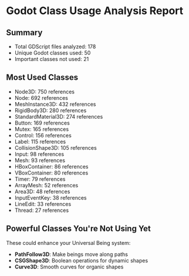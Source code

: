 # Godot Class Usage Analysis Report

## Summary
- Total GDScript files analyzed: 178
- Unique Godot classes used: 50
- Important classes not used: 21

## Most Used Classes
- Node3D: 750 references
- Node: 692 references
- MeshInstance3D: 432 references
- RigidBody3D: 280 references
- StandardMaterial3D: 274 references
- Button: 169 references
- Mutex: 165 references
- Control: 156 references
- Label: 115 references
- CollisionShape3D: 105 references
- Input: 98 references
- Mesh: 93 references
- HBoxContainer: 86 references
- VBoxContainer: 80 references
- Timer: 79 references
- ArrayMesh: 52 references
- Area3D: 48 references
- InputEventKey: 38 references
- LineEdit: 33 references
- Thread: 27 references

## Powerful Classes You're Not Using Yet
These could enhance your Universal Being system:
- **PathFollow3D**: Make beings move along paths
- **CSGShape3D**: Boolean operations for dynamic shapes
- **Curve3D**: Smooth curves for organic shapes